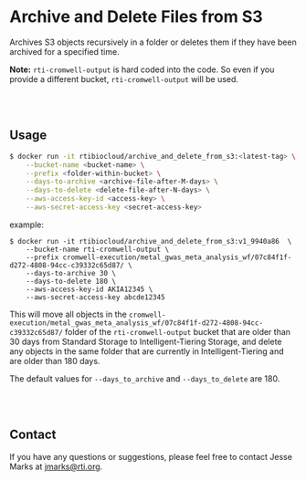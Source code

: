 # Archive and Delete Files from S3
Archives S3 objects recursively in a folder or deletes them if they have been archived for a specified time.

**Note:** `rti-cromwell-output` is hard coded into the code. So even if you provide a different bucket, `rti-cromwell-output` will be used.

<br><br>

## Usage

```bash
$ docker run -it rtibiocloud/archive_and_delete_from_s3:<latest-tag> \
    --bucket-name <bucket-name> \
    --prefix <folder-within-bucket> \
    --days-to-archive <archive-file-after-M-days> \
    --days-to-delete <delete-file-after-N-days> \
    --aws-access-key-id <access-key> \
    --aws-secret-access-key <secret-access-key>
```

example:
```
$ docker run -it rtibiocloud/archive_and_delete_from_s3:v1_9940a86  \
    --bucket-name rti-cromwell-output \
    --prefix cromwell-execution/metal_gwas_meta_analysis_wf/07c84f1f-d272-4808-94cc-c39332c65d87/ \
    --days-to-archive 30 \
    --days-to-delete 180 \
    --aws-access-key-id AKIA12345 \
    --aws-secret-access-key abcde12345
```

This will move all objects in the `cromwell-execution/metal_gwas_meta_analysis_wf/07c84f1f-d272-4808-94cc-c39332c65d87/` folder of the `rti-cromwell-output` bucket that are older than 30 days from Standard Storage to Intelligent-Tiering Storage, and delete any objects in the same folder that are currently in Intelligent-Tiering and are older than 180 days.

The default values for `--days_to_archive` and `--days_to_delete` are 180.


<br><br>


## Contact
If you have any questions or suggestions, please feel free to contact Jesse Marks at jmarks@rti.org.